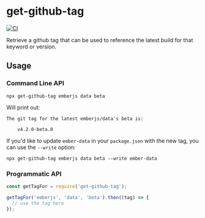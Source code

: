 # get-github-tag

[![CI](https://github.com/GreatWizard/get-github-tag/actions/workflows/ci.yml/badge.svg)](https://github.com/GreatWizard/get-github-tag/actions/workflows/ci.yml)

Retrieve a github tag that can be used to reference the latest build for that keyword or version.

## Usage

### Command Line API

```shell
npx get-github-tag emberjs data beta
```

Will print out:

```shell
The git tag for the latest emberjs/data's beta is:

	v4.2.0-beta.0
```

If you'd like to update `ember-data` in your `package.json` with the new tag, you can use the `--write` option:

```shell
npx get-github-tag emberjs data beta --write ember-data
```

### Programmatic API

```js
const getTagFor = require('get-github-tag');

getTagFor('emberjs', 'data', 'beta').then((tag) => {
  // use the tag here
});
```
